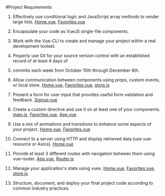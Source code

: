 #Project Requirements

1. Effectively use conditional logic and JavaScript array methods to render large lists.
  [Home.vue](./src/views/Home.vue), [Favorites.vue](./src/views/Favorites.vue) 

2. Encapsulate your code as VueJS single-file components.

3. Work with the Vue-CLI to create and manage your project within a real development toolset.

4. Properly use Git for your source version control with an established record of at least 4 days of 

5. commits each week from October 15th through December 6th.

6. Allow communication between components using props, custom events, or local store.
  [Home.vue](./src/views/Home.vue), [Favorites.vue](./src/views/Favorites.vue), [store.js](./src/store.js)

7. Present a form for user input that provides useful form validation and feedback.
  [Signup.vue](./src/views/Signup.vue)

8. Create a custom directive and use it on at least one of your components.
  [main.js](./src/main.js), [Favorites.vue](./src/views/Favorites.vue), [App.vue](./src/App.vue)

9. Use a mix of animations and transitions to enhance some aspects of your project.
  [Home.vue](./src/views/Home.vue), [Favorites.vue](./src/views/Favorites.vue) 

10. Connect to a server using HTTP and display retrieved data (use vue-resource or Axios).
  [Home.vue](./src/views/Home.vue)

11. Provide at least 3 different routes with navigation between them using vue-router.
  [App.vue](./src/App.vue), [Router.js](./src/router.js)

12. Manage your application's state using vuex.
  [Home.vue](./src/views/Home.vue), [Favorites.vue](./src/views/Favorites.vue), [store.js](./src/store.js)

13. Structure, document, and deploy your final project code according to common industry practices.
